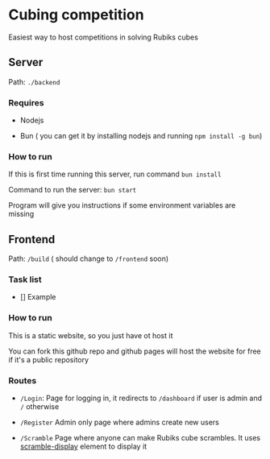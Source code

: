 # Cubing competition

Easiest way to host competitions in solving Rubiks cubes

## Server

Path: `./backend`

### Requires

- Nodejs
 
- Bun ( you can get it by installing nodejs and running `npm install -g bun`)

### How to run

If this is first time running this server, run command `bun install`


Command to run the server: `bun start`

Program will give you instructions if some environment variables are missing

## Frontend 

Path: `/build` ( should change to `/frontend` soon)

### Task list

- [] Example

### How to run

This is a static website, so you just have ot host it

You can fork this github repo and github pages will host the website for free if it's a public repository

### Routes

- `/Login`: Page for logging in, it redirects to `/dashboard` if user is admin and `/` otherwise

- `/Register` Admin only page where admins create new users

- `/Scramble` Page where anyone can make Rubiks cube scrambles. It uses [scramble-display](https://github.com/cubing/scramble-display) element to display it